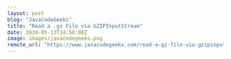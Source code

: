 ```yaml
---
layout: post
blog: "JavaCodeGeeks"
title: "Read a .gz File via GZIPInputStream"
date: 2024-05-13T14:58:08Z
image: images/javacodegeeks.png
remote_url: "https://www.javacodegeeks.com/read-a-gz-file-via-gzipinputstream.html"
---
```

